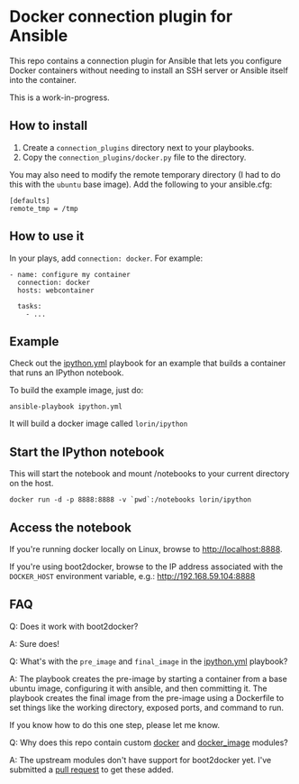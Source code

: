 # Docker connection plugin for Ansible

This repo contains a connection plugin for Ansible that lets you configure
Docker containers without needing to install an SSH server or Ansible itself
into the container.

This is a work-in-progress.

## How to install

1. Create a `connection_plugins` directory next to your playbooks.
2. Copy the `connection_plugins/docker.py` file to the directory.

You may also need to modify the remote temporary directory (I had to do this
with the `ubuntu` base image). Add the following to your ansible.cfg:

```
[defaults]
remote_tmp = /tmp
```


## How to use it

In your plays, add `connection: docker`. For example:

```
- name: configure my container
  connection: docker
  hosts: webcontainer

  tasks:
    - ...
```

## Example

Check out the [ipython.yml](ipython.yml) playbook for an example that builds a
container that runs an IPython notebook.

To build the example image, just do:

```
ansible-playbook ipython.yml
```

It will build a docker image called `lorin/ipython`

## Start the IPython notebook

This will start the notebook and mount /notebooks to your current directory on
the host.

```
docker run -d -p 8888:8888 -v `pwd`:/notebooks lorin/ipython
```

## Access the notebook

If you're running docker locally on Linux, browse to <http://localhost:8888>.

If you're using boot2docker, browse to the IP address associated with the
`DOCKER_HOST` environment variable, e.g.: <http://192.168.59.104:8888>

## FAQ

Q: Does it work with boot2docker?

A: Sure does!

Q: What's with the `pre_image` and `final_image` in the
[ipython.yml](ipython.yml) playbook?

A: The playbook creates the pre-image by starting a container from a base
ubuntu image, configuring it with ansible, and then committing it. The playbook
creates the final image from the pre-image using a Dockerfile to set things like
the working directory, exposed ports, and command to run.

If you know how to do this one step, please let me know.

Q: Why does this repo contain custom [docker](library/docker) and [docker_image](library/docker_image) modules?

A: The upstream modules don't have support for boot2docker yet. I've submitted a
[pull request](https://github.com/ansible/ansible-modules-core/pull/272) to get
these added.

